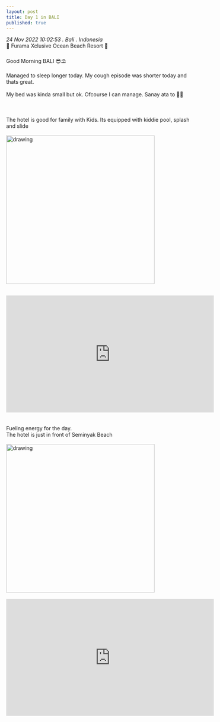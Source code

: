 ```yaml
---
layout: post
title: Day 1 in BALI
published: true
---
```

_24 Nov 2022 10:02:53 . Bali . Indonesia_
<br>
📍 Furama Xclusive Ocean Beach Resort 📍
<br>
<br>
Good Morning BALI 😎⛱️
<br>
<br>
Managed to sleep longer today. My cough episode was shorter today and thats great.
<br>
<br>
My bed was kinda small but ok. Ofcourse I can manage. Sanay ata to 💪🏻
<br>
<br>
<br>
<br>
The hotel is good for family with Kids. Its equipped with kiddie pool, splash and slide
<br>
<br>
<img src="https://drive.google.com/uc?export=view&id=1yY3MpRX3bmvygqo-KJDr8P1nL5CZ0ZHt" alt="drawing" width="400"/>
<br>
<br>
<iframe width="560" height="315" src="https://www.youtube.com/embed/pFwQ867gLdI" frameborder="0" allow="accelerometer; autoplay; encrypted-media; gyroscope; picture-in-picture" allowfullscreen></iframe>
<br>
<br>
<br>
Fueling energy for the day. 
<br>
The hotel is just in front of Seminyak Beach 
<br>
<br>
<img src="https://drive.google.com/uc?export=view&id=1puRhu6JjZsXJecUzq1AvZ3BwIMKjT0XU" alt="drawing" width="400"/>
<br>
<br>
<iframe width="560" height="315" src="https://www.youtube.com/embed/3RzV8Bhr1FM" frameborder="0" allow="accelerometer; autoplay; encrypted-media; gyroscope; picture-in-picture" allowfullscreen></iframe>
<br>
<br>
